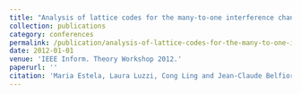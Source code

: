 ```yaml
---
title: "Analysis of lattice codes for the many-to-one interference channel"
collection: publications
category: conferences
permalink: /publication/analysis-of-lattice-codes-for-the-many-to-one-interference-channel
date: 2012-01-01
venue: 'IEEE Inform. Theory Workshop 2012.'
paperurl: ''
citation: 'Maria Estela, Laura Luzzi, Cong Ling and Jean-Claude Belfiore "<a href=''>Analysis of lattice codes for the many-to-one interference channel</a>", IEEE Inform. Theory Workshop 2012.'
---
```

